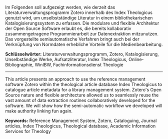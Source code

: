 Im Folgenden soll aufgezeigt werden, wie derzeit
das Literaturverwaltungsprogramm Zotero innerhalb des Index Theologicus
genutzt wird, um unselbstständige Literatur in einem bibliothekarischen
Katalogisierungssystem zu erfassen. Die modulare und flexible
Architektur der Open Source Software erlaubt es, die bereits
kollaborativ zusammengetragene Programmierarbeit zur Datenextraktion
mitzunutzen. Das vorgestellte semiautomatische Verfahren bringt auch bei
der Verknüpfung von Normdaten erhebliche Vorteile für die
Medienbearbeitung.

**Schlüsselwörter:** Literaturverwaltungsprogramm, Zotero,
Katalogisierung, Unselbständige Werke, Aufsatzliteratur, Index
Theologicus, Online-Bibliographie, WinIBW, Fachinformationsdienst
Theologie

---

This article presents an approach to use the reference
management software Zotero within the theological article database Index
Theologicus to catalogue article metadata for a library management
system. Zotero's Open Source nature and flexible architecture allowed us
to seamlessly reuse the vast amount of data extraction routines
collaboratively developed for the software. We will show how the
semi-automatic workflow we developed will make authority linking fun
again.

**Keywords:** Reference Management System, Zotero, Cataloguing, Journal
articles, Index Theologicus, Theological database, Academic Information
Services for Theology